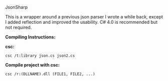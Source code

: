 JsonSharp

This is a wrapper around a previous json parser I wrote a while back, except I added reflection and improved the usability.
C# 4.0 is recommended but not required.

<strong>Compiling Instructions: </strong>

<strong>csc: </strong>

`csc /t:library json.cs json2.cs`

<strong>Compile project with csc: </strong>

`csc /r:(DLLNAME).dll (FILE1, FILE2, ...)`
